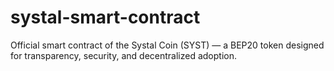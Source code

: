 # systal-smart-contract
Official smart contract of the Systal Coin (SYST) — a BEP20 token designed for transparency, security, and decentralized adoption.
